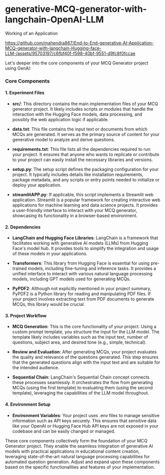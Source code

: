 # generative-MCQ-generator-with-langchain-OpenAI-LLM

Working of an Application

https://github.com/mahendra867/End-to-End-generative-AI-Application-MCQ-generator-with-langchain-Hugging-face-LLM-/assets/95703197/c6fbf40f-f598-40bf-9551-d9fc8f0fccae



Let's  deeper into the core components of your MCQ Generator project using GenAI:

### Core Components

#### 1. Experiment Files
- **src/**: This directory contains the main implementation files of your MCQ generator project. It likely includes scripts or modules that handle the interaction with the Hugging Face models, data processing, and possibly the web application logic if applicable.

- **data.txt**: This file contains the input text or documents from which MCQs are generated. It serves as the primary source of content for your generative model to analyze and derive questions.

- **requirements.txt**: This file lists all the dependencies required to run your project. It ensures that anyone who wants to replicate or contribute to your project can easily install the necessary libraries and versions.

- **setup.py**: The setup script defines the packaging configuration for your project. It typically includes details like installation requirements, package metadata, and any scripts or entry points needed to initialize or deploy your application.

- **streamlitAPP.py**: If applicable, this script implements a Streamlit web application. Streamlit is a popular framework for creating interactive web applications for machine learning and data science projects. It provides a user-friendly interface to interact with your MCQ generator, showcasing its functionality in a browser-based environment.

#### 2. Dependencies
- **LangChain and Hugging Face Libraries**: LangChain is a framework that facilitates working with generative AI models (LLMs) from Hugging Face's model hub. It provides tools to simplify the integration and usage of these models in your applications.

- **Transformers**: This library from Hugging Face is essential for using pre-trained models, including fine-tuning and inference tasks. It provides a unified interface to interact with various natural language processing models, including GPT models used for generating MCQs.



- **PyPDF2**: Although not explicitly mentioned in your project summary, PyPDF2 is a Python library for reading and manipulating PDF files. If your project involves extracting text from PDF documents to generate MCQs, this library would be crucial.

#### 3. Project Workflow
- **MCQ Generation**: This is the core functionality of your project. Using a custom prompt template, you structure the input for the LLM model. The template likely includes variables such as the input text, number of questions, subject area, and desired tone (e.g., simple, technical).

- **Review and Evaluation**: After generating MCQs, your project evaluates the quality and relevance of the questions generated. This step ensures that the generated questions align with the input text and are suitable for the intended audience.

- **Sequential Chain**: LangChain's Sequential Chain concept connects these processes seamlessly. It orchestrates the flow from generating MCQs (using the first template) to evaluating them (using the second template), leveraging the capabilities of the LLM model throughout.

#### 4. Environment Setup
- **Environment Variables**: Your project uses .env files to manage sensitive information such as API keys securely. This ensures that sensitive data like your OpenAI or Hugging Face Hub API keys are not exposed in your codebase and can be easily changed or managed.


These core components collectively form the foundation of your MCQ Generator project. They enable the seamless integration of generative AI models with practical applications in educational content creation, leveraging state-of-the-art natural language processing capabilities for automated question generation. Adjust and expand upon these components based on the specific functionalities and features of your implementation.
